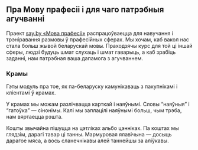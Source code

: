 ## Пра Мову прафесіі і для чаго патрэбныя агучванні

Праект [say.by «Мова прафесіі»](https://say.by/pro) распрацоўваецца для навучання і трэніравання размовы ў прафесійных сферах. Мы хочам, каб вакол нас стала больш жывой беларускай мовы. Праходзячы курс для той ці іншай сферы, людзі будуць шмат слухаць і шмат гаварыць, а каб зрабіць заданні, нам патрэбная ваша дапамога з агучваннем. 

### Крамы
    
Гэты модуль пра тое, як па-беларуску камунікаваць з пакупнікамі і кліентамі ў крамах.

У крамах мы можам разлічвацца карткай і наяўнымі. Словы “наяўныя” і “гатоўка” — сінонімы. Калі мы заплацілі наяўнымі больш, чым трэба, нам вяртаецца рэшта.

Кошты звычайна пішуцца на цэтліках альбо цэнніках. Па коштах мы глядзім, дарагі тавар ці танны. Мармуровая ялавічына — досыць дарагое мяса, а вось сланечнікавы алей таннейшы за аліўкавы.
